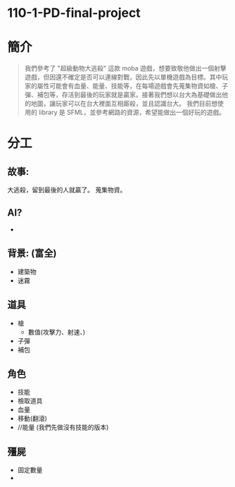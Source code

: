 # 110-1-PD-final-project
# 簡介
>我們參考了 "超級動物大逃殺" 這款 moba 遊戲，想要致敬他做出一個射擊遊戲，但因還不確定是否可以連線對戰，因此先以單機遊戲為目標。其中玩家的屬性可能會有血量、能量、技能等，在每場遊戲會先蒐集物資如槍、子彈、補包等，存活到最後的玩家就是贏家。接著我們想以台大為基礎做出他的地圖，讓玩家可以在台大裡面互相廝殺，並且認識台大。
我們目前想使用的 library 是 SFML，並參考網路的資源，希望能做出一個好玩的遊戲。

# 分工
## 故事:
大逃殺，留到最後的人就贏了。
蒐集物資。


## AI?
- 

## 背景: (富全)
- 建築物
- 迷霧

## 道具
- 槍
  - 數值(攻擊力、射速、)
- 子彈
- 補包

## 角色
- 技能
- 檢取道具
- 血量
- 移動(翻滾)
- //能量 (我們先做沒有技能的版本)

## 殭屍
- 固定數量
- 
